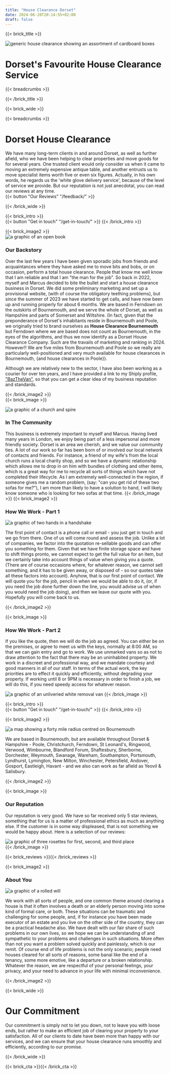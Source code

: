 ```yaml
---
title: "House Clearance Dorset"
date: 2024-06-28T20:14:55+02:00
draft: false
---
```


{{< brick_title >}}                                                                                                                                                            
                                                                                                                                                                                     
   ![generic house clearance showing an assortment of cardboard boxes](/uploads/photos/clear1.jpg)                                                                                                                                              
                                                                                                                                                                                     
   # Dorset's Favourite House Clearance Service                                                                                                                                 
                                                                                                                                                                                     
   {{< breadcrumbs >}}                                                                                                                                                          
                                                                                                                                                                                    
 {{< /brick_title >}} 

{{< brick_wide >}}                                                                                                                                                             
                                                                                                                                                                                     
 {{< breadcrumbs >}}                                                                                                                                                            
                                                                                                                                                                                 
# Dorset House Clearance                                                                                                                                                                 

We have many long-term clients in and around Dorset,  as well as further afield, who we have been helping to clear properties and move goods for 
for several years. One trusted client would only consider us when it came to moving an extremely expensive antique table, and another entrusts us to move specialist 
items worth five or even six figures. Actually, in his own words, he regards us the 'white glove delivery service', because of the level of
service we provide. But our reputation is not just anecdotal, you can read our reviews at any time.  
{{< button "Our Reviews" "/feedback/" >}}  
 
{{< /brick_wide >}}                                                                                                                                                             
 
  {{< brick_intro >}}    
{{< button "Get in touch" "/get-in-touch/" >}}
  {{< /brick_intro >}}    

     
 {{< brick_image2 >}}   
![a graphic of an open book](/uploads/illustrations/cuate/book.jpg) 
### Our Backstory

Over the last few years I have been given sporadic jobs from friends and acquaintances where they have asked me to move bits and bobs, or on occasion, perform a total house clearance. People that know me well know that I am reliable and that I am "the man for the job". So back in 2022, myself and Marcus decided to bite the bullet and start a house clearance business in Dorset. We did some preliminary marketing and set up a provisional website, (with of course the 
obligatory teething problems), but since the summer of 2023 we have started to get calls, and have now been up and running properly for about 6 months. We are based in Ferndown on the outskirts of Bournemouth, and we serve the whole of Dorset, as well as Hampshire and parts of Somerset and Wiltshire. (In fact, given that the preponderance of Dorset's inhabitants reside in Bournemouth and Poole, we originally tried to brand ourselves as **House Clearance Bournemouth** but Ferndown where we are based does not count as Bournemouth, in the eyes of the algorithms, and thus we now identify as a Dorset House Clearance Company. Such are the travails of marketing and ranking in 2024. However!! We are five miles from Bournemouth and Poole so we really are particularly well-positioned and very much available for house clearances in Bournemouth, {and house clearances in Poole}). 

Although we are relatively new to the sector, I have also been working as a courier for over ten years, and I have provided a link to my Shiply profile, ["BazTheVan"](https://www.shiply.com/transport-provider/bazthevan), so that you 
can get a clear idea of my business reputation and standards. 

 {{< /brick_image2 >}}   
 {{< brick_image >}}   

 
![a graphic of a church and spire](/uploads/illustrations/cuate/bowls.jpg) 
### In The Community

This business is extremely important to myself and Marcus. Having lived many years in London, we enjoy being part of a less impersonal and more friendly society. Dorset is 
an area we cherish, and we value our community ties. A lot of our work so far has been born of or involved our local network of contacts and friends. For instance, a friend of my wife's 
from the local church runs a local charity shop, and so we have a dynamic relationship which allows me to drop in on him with bundles of clothing and other items, 
which is a great way for me to recycle all sorts of things which have not completed their lifecycle. As I am extremely well-connected in the region, if someone
gives me a random problem, (say: "can you get rid of these two sofas for me?"), I am more than likely to have a solution to hand, I will likely know someone who is looking 
for two sofas at that time. 
 {{< /brick_image >}}
  {{< brick_image2 >}}      
### How We Work - Part 1

![a graphic of two hands in a handshake](/uploads/illustrations/cuate/handshake.jpg)    

The first point of contact is a phone call or email - you just get in touch and we go from there. One of us will come round and assess the job. Unlike a lot of companies, 
we factor into the quotation re-sellable goods and can offer you something for them. Given that we have finite storage space and have to shift things pronto, we cannot expect to get the full value for an item, but we certainly take into account things of value when giving you a quote. (There are of course occasions where, for 
whatever reason, we cannot sell something, and it has to be given away, or disposed of - so our quotes take all these factors into account). Anyhow, that is our first point of contact. We will quote you for the job, pencil in when 
we would be able to do it, (or, if you need the job done further down the line, you would advise us of when you would need the job doing), and then we leave our quote with you. Hopefully you will come 
back to us.   
    
  {{< /brick_image2 >}}    

 {{< brick_image >}} 

### How We Work - Part 2

If you like the quote, then we will do the job as agreed. You can either be on the premises, or agree to meet us with the keys, normally at 8:00 AM, so that we can gain 
entry and go to work. We use unmarked vans so as not to draw attention to the fact that there may be an uninhabited property. We work in a discreet and professional way,
and we mandate courtesy and good manners in all of our staff. In terms of the actual work, the key priorities are to effect it quickly and efficiently, without 
degrading your property. If working until 8 or 9PM is necessary in order to finish a job, we will do this, if you need speedy access for whatever reason. 
      
![a graphic of an unliveried white removal van](/uploads/illustrations/cuate/van1.jpg)
 {{< /brick_image >}} 

  {{< brick_intro >}}    
{{< button "Get in touch" "/get-in-touch/" >}}
  {{< /brick_intro >}}    

 {{< brick_image2 >}} 

![a map showing a forty mile radius centred on Bournemouth](/uploads/illustrations/cuate/our_areas.png) 

 
We are based in Bournemouth, but are available throughout Dorset & Hampshire - Poole, Christchurch, Ferndown, St Leonard's, Ringwood, Verwood, Wimbourne, Blandford Forum, 
Shaftesbury, Sherborne, Dorchester, Weymouth, Swanage, Wareham, Southampton, Portsmouth, Lyndhurst, Lymington, New Milton, Winchester, Petersfield, Andover, Gosport, 
Eastleigh, Havant - and we also can work as far afield as Yeovil & Salisbury.   

 {{< /brick_image2 >}}    

 {{< brick_image >}}    
 
### Our Reputation

Our reputation is very good. We have so far received only 5 star reviews, something that for us is a matter of professional ethics as much as anything else. If the customer
is in some way displeased, that is not something we would be happy about. Here is a selection of our reviews:

 ![a graphic of three rosettes for first, second, and third place](/uploads/illustrations/cuate/tick.jpg)  
   {{< /brick_image >}}
     
 {{< brick_reviews >}}{{< /brick_reviews >}}


 {{< brick_image2 >}} 


### About You
![a graphic of a rolled will](/uploads/illustrations/cuate/will.jpg)  

We work with all sorts of people, and one common theme around clearing a house is that it often involves
a death or an elderly person moving into some kind of formal care, or both. These situations can be traumatic 
and challenging for some people, and, if for instance you have been made executor of an estate and you live
on the other side of the country, they can be a practical headache also. We have dealt with our fair share of 
such problems in our own lives, so we hope we can be understanding of and sympathetic to your problems and challenges in such situations. 
More often than not you want a problem solved quickly and painlessly, which is our remit. Of course end of life problems is not the only 
scenario; people need houses cleared for all sorts of reasons, some banal like the end of a tenancy, some more emotive, like a 
departure or a broken relationship. Whatever the reason, we are respectful of your personal feelings, your privacy, and
your need to advance in your life with minimal inconvenience.        

 {{< /brick_image2 >}} 

 

 {{< brick_wide >}} 
# Our Commitment

Our commitment is simply not to let you down, not to leave you with loose ends, but rather to make an efficient job of 
clearing your property to your satisfaction. All of our clients to date have been more than happy with our services, 
and we can ensure that your house clearance runs smoothly and efficiently, according to our promise.

{{< /brick_wide >}} 
                                                                                                                                                                                
 {{< brick_cta >}}{{< /brick_cta >}}  